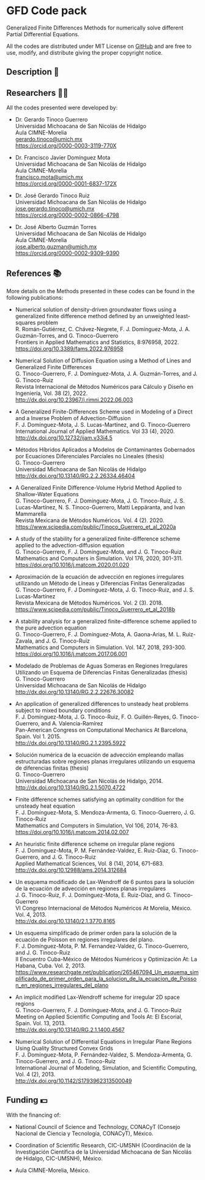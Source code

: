 # GFD Code pack
Generalized Finite Differences Methods for numerically solve different Partial Differential Equations.<br>

All the codes are distributed under MIT License on [GitHub](https://github.com/gstinoco/GFD) and are free to use, modify, and distribute giving the proper copyright notice.

## Description :memo:


## Researchers :scientist:
All the codes presented were developed by:
    
  - Dr. Gerardo Tinoco Guerrero<br>
    Universidad Michoacana de San Nicolás de Hidalgo<br>
    Aula CIMNE-Morelia<br>
    gerardo.tinoco@umich.mx<br>
    https://orcid.org/0000-0003-3119-770X

  - Dr. Francisco Javier Domínguez Mota<br>
    Universidad Michoacana de San Nicolás de Hidalgo<br>
    Aula CIMNE-Morelia<br>
    francisco.mota@umich.mx<br>
    https://orcid.org/0000-0001-6837-172X
  
  - Dr. José Gerardo Tinoco Ruiz<br>
    Universidad Michoacana de San Nicolás de Hidalgo<br>
    jose.gerardo.tinoco@umich.mx<br>
    https://orcid.org/0000-0002-0866-4798

  - Dr. José Alberto Guzmán Torres<br>
    Universidad Michoacana de San Nicolás de Hidalgo<br>
    Aula CIMNE-Morelia<br>
    jose.alberto.guzman@umich.mx<br>
    https://orcid.org/0000-0002-9309-9390

## References :books:
More details on the Methods presented in these codes can be found in the following publications:
  - Numerical solution of density-driven groundwater flows using a generalized finite difference method defined by an unweighted least-squares problem<br>
      R. Román-Gutiérrez, C. Chávez-Negrete, F. J. Domínguez-Mota, J. A. Guzmán-Torres, and G. Tinoco-Guerrero<br>
      Frontiers in Applied Mathematics and Statistics, 8:976958, 2022.<br>
      https://doi.org/10.3389/fams.2022.976958
      
  - Numerical Solution of Diffusion Equation using a Method of Lines and Generalized Finite Differences<br>
      G. Tinoco-Guerrero, F. J. Domínguez-Mota, J. A. Guzmán-Torres, and J. G. Tinoco-Ruiz<br>
      Revista Internacional de Métodos Numéricos para Cálculo y Diseño en Ingeniería, Vol. 38 (2), 2022.<br>
      http://dx.doi.org/10.23967/j.rimni.2022.06.003

  - A Generalized Finite-Differences Scheme used in Modeling of a Direct and a Inverse Problem of Advection-Diffusion<br>
      F. J. Domínguez-Mota, J. S. Lucas-Martínez, and G. Tinoco-Guerrero<br>
      International Journal of Applied Mathematics. Vol 33 (4), 2020.<br>
      http://dx.doi.org/10.12732/ijam.v33i4.5

  - Métodos Híbridos Aplicados a Modelos de Contaminantes Gobernados por Ecuaciones Diferenciales Parciales no Lineales (thesis)<br>
      G. Tinoco-Guerrero<br>
      Universidad Michoacana de San Nicolás de Hidalgo<br>
      http://dx.doi.org/10.13140/RG.2.2.26334.46404

  - A Generalized Finite Difference-Volume Hybrid Method Applied to Shallow-Water Equations<br>
      G. Tinoco-Guerrero, F. J. Domínguez-Mota, J. G. Tinoco-Ruiz, J. S. Lucas-Martínez, N. S. Tinoco-Guerrero, Matti Leppäranta, and Ivan Mammarella<br>
      Revista Mexicana de Métodos Numéricos. Vol. 4 (2). 2020.<br>
      https://www.scipedia.com/public/Tinoco_Guerrero_et_al_2020a

  - A study of the stability for a generalized finite-difference scheme applied to the advection-diffusion equation<br>
      G. Tinoco-Guerrero, F. J. Domínguez-Mota, and J. G. Tinoco-Ruiz<br>
      Mathematics and Computers in Simulation. Vol 176, 2020, 301-311.<br>
      https://doi.org/10.1016/j.matcom.2020.01.020

  - Aproximación de la ecuación de advección en regiones irregulares utilizando un Método de Líneas y Diferencias Finitas Generalizadas<br>
      G. Tinoco-Guerrero, F. J Domínguez-Mota, J. G. Tinoco-Ruiz, and J. S. Lucas-Martínez<br>
      Revista Mexicana de Métodos Numéricos. Vol. 2 (3). 2018.<br>
      https://www.scipedia.com/public/Tinoco_Guerrero_et_al_2018b

  - A stability analysis for a generalized finite-difference scheme applied to the pure advection equation<br>
      G. Tinoco-Guerrero, F. J. Domínguez-Mota, A. Gaona-Arias, M. L. Ruiz-Zavala, and J. G. Tinoco-Ruiz<br>
      Mathematics and Computers in Simulation. Vol. 147, 2018, 293-300.<br>
      https://doi.org/10.1016/j.matcom.2017.06.001
  
  - Modelado de Problemas de Aguas Someras en Regiones Irregulares Utilizando un Esquema de Diferencias Finitas Generalizadas (thesis)<br>
      G. Tinoco-Guerrero<br>
      Universidad Michoacana de San Nicolás de Hidalgo<br>
      http://dx.doi.org/10.13140/RG.2.2.22676.30082
  
  - An application of generalized differences to unsteady heat problems subject to mixed boundary conditions<br>
      F. J. Domínguez-Mota, J. G. Tinoco-Ruiz, F. O. Guillén-Reyes, G. Tinoco-Guerrero, and A. Valencia-Ramírez<br>
      Pan-American Congress on Computational Mechanics At Barcelona, Spain. Vol 1. 2015.<br>
      http://dx.doi.org/10.13140/RG.2.1.2395.5922

  - Solución numérica de la ecuación de advección empleando mallas estructuradas sobre regiones planas irregulares utilizando un esquema de diferencias finitas (thesis)<br>
      G. Tinoco-Guerrero<br>
      Universidad Michoacana de San Nicolás de Hidalgo, 2014.<br>
      http://dx.doi.org/10.13140/RG.2.1.5070.4722
  
  - Finite difference schemes satisfying an optimality condition for the unsteady heat equation<br>
      F. J. Domínguez-Mota, S. Mendoza-Armenta, G. Tinoco-Guerrero, J. G. Tinoco-Ruiz<br>
      Mathematics and Computers in Simulation, Vol 106, 2014, 76-83.<br>
      https://doi.org/10.1016/j.matcom.2014.02.007

  - An heuristic finite difference scheme on irregular plane regions<br>
      F. J. Domínguez-Mota, P. M. Fernández-Valdez, E. Ruiz-Díaz, G. Tinoco-Guerrero, and J. G. Tinoco-Ruiz<br>
      Applied Mathematical Sciences, Vol. 8 (14), 2014, 671-683.<br>
      http://dx.doi.org/10.12988/ams.2014.312684
  
  - Un esquema modificado de Lax-Wendroff de 6 puntos para la solución de la ecuación de advección en regiones planas irregulares<br>
      J. G. Tinoco-Ruiz, F. J. Domínguez-Mota, E. Ruiz-Díaz, and G. Tinoco-Guerrero<br>
      VI Congreso Internacional de Métodos Numéricos At Morelia, México. Vol. 4, 2013.<br>
      http://dx.doi.org/10.13140/2.1.3770.8165
  
  - Un esquema simplificado de primer orden para la solución de la ecuación de Poisson en regiones irregulares del plano.<br>
      F. J. Domínguez-Mota, P. M. Fernandez-Valdez, G. Tinoco-Guerrero, and J. G. Tinoco-Ruiz<br>
      II Encuentro Cuba-México de Métodos Numéricos y Optimización At: La Habana, Cuba. Vol. 2, 2013.<br>
      https://www.researchgate.net/publication/265467094_Un_esquema_simplificado_de_primer_orden_para_la_solucion_de_la_ecuacion_de_Poisson_en_regiones_irregulares_del_plano
  
  - An implicit modified Lax-Wendroff scheme for irregular 2D space regions<br>
      G. Tinoco-Guerrero, F. J. Domínguez-Mota, and J. G. Tinoco-Ruiz<br>
      Meeting on Applied Scientific Computing and Tools At: El Escorial, Spain. Vol. 13, 2013.<br>
      http://dx.doi.org/10.13140/RG.2.1.1400.4567

  - Numerical Solution of Differential Equations in Irregular Plane Regions Using Quality Structured Convex Grids<br>
      F. J. Domínguez-Mota, P. Fernández-Valdez, S. Mendoza-Armenta, G. Tinoco-Guerrero, and J. G. Tinoco-Ruiz<br>
      International Journal of Modeling, Simulation, and Scientific Computing, Vol. 4 (2), 2013.<br>
      http://dx.doi.org/10.1142/S1793962313500049

## Funding :dollar:
With the financing of:

  - National Council of Science and Technology, CONACyT (Consejo Nacional de Ciencia y Tecnología, CONACyT), México.
  
  - Coordination of Scientific Research, CIC-UMSNH (Coordinación de la Investigación Científica de la Universidad Michoacana de San Nicolás de Hidalgo, CIC-UMSNH), México.
  
  - Aula CIMNE-Morelia, México.
